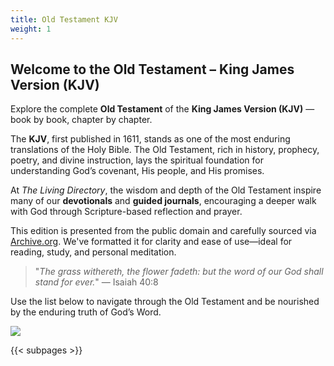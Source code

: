 ```yaml
---
title: Old Testament KJV
weight: 1
---
```


## Welcome to the Old Testament – King James Version (KJV)

Explore the complete **Old Testament** of the **King James Version (KJV)** — book by book, chapter by chapter.

The **KJV**, first published in 1611, stands as one of the most enduring translations of the Holy Bible. The Old Testament, rich in history, prophecy, poetry, and divine instruction, lays the spiritual foundation for understanding God’s covenant, His people, and His promises.

At *The Living Directory*, the wisdom and depth of the Old Testament inspire many of our **devotionals** and **guided journals**, encouraging a deeper walk with God through Scripture-based reflection and prayer.

This edition is presented from the public domain and carefully sourced via [Archive.org](https://archive.org). We've formatted it for clarity and ease of use—ideal for reading, study, and personal meditation.

> "_The grass withereth, the flower fadeth: but the word of our God shall stand for ever._" — Isaiah 40:8

Use the list below to navigate through the Old Testament and be nourished by the enduring truth of God’s Word.


![](/uploads/illustrations/cuate/bible.svg)

{{< subpages >}}